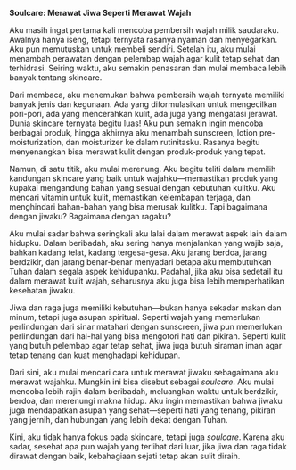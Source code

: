 **Soulcare: Merawat Jiwa Seperti Merawat Wajah**

Aku masih ingat pertama kali mencoba pembersih wajah milik saudaraku. Awalnya hanya iseng, tetapi ternyata rasanya nyaman dan menyegarkan. Aku pun memutuskan untuk membeli sendiri. Setelah itu, aku mulai menambah perawatan dengan pelembap wajah agar kulit tetap sehat dan terhidrasi. Seiring waktu, aku semakin penasaran dan mulai membaca lebih banyak tentang skincare.

Dari membaca, aku menemukan bahwa pembersih wajah ternyata memiliki banyak jenis dan kegunaan. Ada yang diformulasikan untuk mengecilkan pori-pori, ada yang mencerahkan kulit, ada juga yang mengatasi jerawat. Dunia skincare ternyata begitu luas! Aku pun semakin ingin mencoba berbagai produk, hingga akhirnya aku menambah sunscreen, lotion pre-moisturization, dan moisturizer ke dalam rutinitasku. Rasanya begitu menyenangkan bisa merawat kulit dengan produk-produk yang tepat.

Namun, di satu titik, aku mulai merenung. Aku begitu teliti dalam memilih kandungan skincare yang baik untuk wajahku—memastikan produk yang kupakai mengandung bahan yang sesuai dengan kebutuhan kulitku. Aku mencari vitamin untuk kulit, memastikan kelembapan terjaga, dan menghindari bahan-bahan yang bisa merusak kulitku. Tapi bagaimana dengan jiwaku? Bagaimana dengan ragaku?

Aku mulai sadar bahwa seringkali aku lalai dalam merawat aspek lain dalam hidupku. Dalam beribadah, aku sering hanya menjalankan yang wajib saja, bahkan kadang telat, kadang tergesa-gesa. Aku jarang berdoa, jarang berdzikir, dan jarang benar-benar menyadari betapa aku membutuhkan Tuhan dalam segala aspek kehidupanku. Padahal, jika aku bisa sedetail itu dalam merawat kulit wajah, seharusnya aku juga bisa lebih memperhatikan kesehatan jiwaku.

Jiwa dan raga juga memiliki kebutuhan—bukan hanya sekadar makan dan minum, tetapi juga asupan spiritual. Seperti wajah yang memerlukan perlindungan dari sinar matahari dengan sunscreen, jiwa pun memerlukan perlindungan dari hal-hal yang bisa mengotori hati dan pikiran. Seperti kulit yang butuh pelembap agar tetap sehat, jiwa juga butuh siraman iman agar tetap tenang dan kuat menghadapi kehidupan.

Dari sini, aku mulai mencari cara untuk merawat jiwaku sebagaimana aku merawat wajahku. Mungkin ini bisa disebut sebagai *soulcare*. Aku mulai mencoba lebih rajin dalam beribadah, meluangkan waktu untuk berdzikir, berdoa, dan merenungi makna hidup. Aku ingin memastikan bahwa jiwaku juga mendapatkan asupan yang sehat—seperti hati yang tenang, pikiran yang jernih, dan hubungan yang lebih dekat dengan Tuhan.

Kini, aku tidak hanya fokus pada skincare, tetapi juga *soulcare*. Karena aku sadar, sesehat apa pun wajah yang terlihat dari luar, jika jiwa dan raga tidak dirawat dengan baik, kebahagiaan sejati tetap akan sulit diraih.